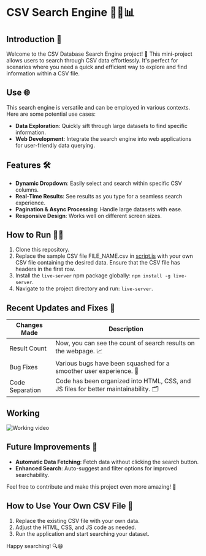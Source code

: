# CSV Search Engine 🕵️‍♂️📊

## Introduction 🚀

Welcome to the CSV Database Search Engine project! 🎉 This mini-project allows users to search through CSV data effortlessly. It's perfect for scenarios where you need a quick and efficient way to explore and find information within a CSV file.

## Use 🌐

This search engine is versatile and can be employed in various contexts. Here are some potential use cases:

- **Data Exploration**: Quickly sift through large datasets to find specific information.
- **Web Development**: Integrate the search engine into web applications for user-friendly data querying.

## Features 🛠️

- **Dynamic Dropdown**: Easily select and search within specific CSV columns.
- **Real-Time Results**: See results as you type for a seamless search experience.
- **Pagination & Async Processing**: Handle large datasets with ease.
- **Responsive Design**: Works well on different screen sizes.

## How to Run 🏃‍♂️

1. Clone this repository.
2. Replace the sample CSV file FILE_NAME.csv in [script.js](https://github.com/nitinkumar30/search-engine-based-on-csv/blob/v2.1.0/script.js) with your own CSV file containing the desired data. Ensure that the CSV file has headers in the first row.
2. Install the `live-server` npm package globally: `npm install -g live-server`.
3. Navigate to the project directory and run: `live-server`.

## Recent Updates and Fixes 🔄

| Changes Made | Description |
|--------------|-------------|
| Result Count | Now, you can see the count of search results on the webpage. 📈 |
| Bug Fixes    | Various bugs have been squashed for a smoother user experience. 🐞 |
| Code Separation | Code has been organized into HTML, CSS, and JS files for better maintainability. 🗂️ |

## Working

![Working video](csv_searchEngine.gif)

## Future Improvements 🚧

- **Automatic Data Fetching**: Fetch data without clicking the search button.
- **Enhanced Search**: Auto-suggest and filter options for improved searchability.

Feel free to contribute and make this project even more amazing! 🚀

## How to Use Your Own CSV File 📄

1. Replace the existing CSV file with your own data.
2. Adjust the HTML, CSS, and JS code as needed.
3. Run the application and start searching your dataset.

Happy searching! 🔍😄
